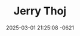 ---
layout: cast
date: 2025-03-01 21:25:08 -0621
categories: actor

# Site Attributes
title: "Jerry Thoj"
permalink: "/cast/Jerry_Thoj"

# Actor/Actress Attributes
thumbnail: "/assets/cast_thumbnails/Jerry Thoj.jpeg"
---